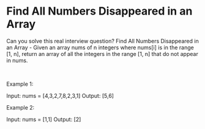 # Find All Numbers Disappeared in an Array

Can you solve this real interview question? Find All Numbers Disappeared in an Array - Given an array nums of n integers where nums[i] is in the range [1, n], return an array of all the integers in the range [1, n] that do not appear in nums.

 

Example 1:

Input: nums = [4,3,2,7,8,2,3,1]
Output: [5,6]


Example 2:

Input: nums = [1,1]
Output: [2]